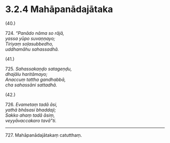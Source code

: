 # 3.2.4 Mahāpanādajātaka

(40.)

724\. _“Panādo nāma so rājā,_  
_yassa yūpo suvaṇṇayo;_  
_Tiriyaṃ soḷasubbedho,_  
_uddhamāhu sahassadhā._  

(41.)

725\. _Sahassakaṇḍo satageṇḍu,_  
_dhajālu haritāmayo;_  
_Anaccuṃ tattha gandhabbā,_  
_cha sahassāni sattadhā._  

(42.)

726\. _Evametaṃ tadā āsi,_  
_yathā bhāsasi bhaddaji;_  
_Sakko ahaṃ tadā āsiṃ,_  
_veyyāvaccakaro tavā”ti._  

---

727\. Mahāpanādajātakaṃ catutthaṃ.
